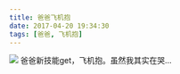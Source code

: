 ```yaml
---
title: 爸爸飞机抱
date: 2017-04-20 19:34:30
tags: [爸爸, 飞机抱]
---
```

![](//20170326.com/baba-plane-huge-20170420.jpg)
爸爸新技能get，飞机抱。虽然我其实在哭...